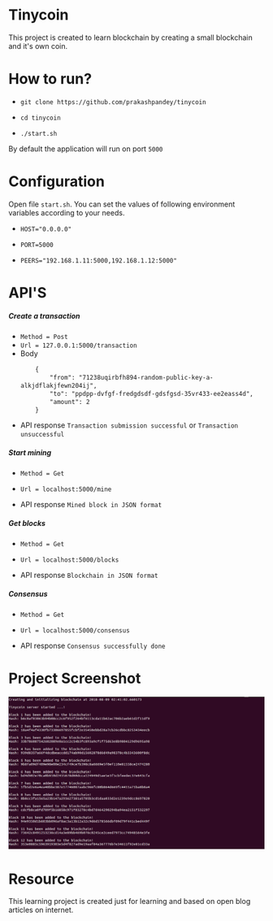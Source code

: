 # Tinycoin

This project is created to learn blockchain by creating a small blockchain and it's own coin. 

# How to run?

- `git clone https://github.com/prakashpandey/tinycoin`

- `cd tinycoin`

- `./start.sh`

By default the application will run on port `5000`

# Configuration

Open file `start.sh`. 
You can set the values of following environment variables according to your needs.

- `HOST="0.0.0.0"`

- `PORT=5000`

- `PEERS="192.168.1.11:5000,192.168.1.12:5000"`

# API'S

##### Create a transaction

- `Method = Post`
- `Url = 127.0.0.1:5000/transaction`
- Body 
    ```
        {
            "from": "71238uqirbfh894-random-public-key-a-alkjdflakjfewn204ij",
            "to": "ppdpp-dvfgf-fredgdsdf-gdsfgsd-35vr433-ee2eass4d",
            "amount": 2
        }
    ```
- API response `Transaction submission successful` or `Transaction unsuccessful`

##### Start mining

- `Method = Get`

- `Url = localhost:5000/mine`

- API response `Mined block in JSON format`

##### Get blocks

- `Method = Get`

- `Url = localhost:5000/blocks`

- API response `Blockchain in JSON format`

##### Consensus

- `Method = Get`

- `Url = localhost:5000/consensus`

- API response `Consensus successfully done`

# Project Screenshot 

![Screenshot](media/screenshot-1.png)

# Resource
This learning project is created just for learning and based on open blog articles on internet.

